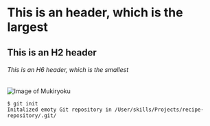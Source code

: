 # This is an header, which is the largest
## This is an H2 header
###### This is an H6 header, which is the smallest

![Image of Mukiryoku](https://1.bp.blogspot.com/-R8njG9eV5qs/WzC-oXS9XpI/AAAAAAABNDo/YdYnRp5zI1M4XVKbq9IfSu5ylwwFc88CwCLcBGAs/s400/mukiryoku_man.png)

```
$ git init
Initalized emoty Git repository in /User/skills/Projects/recipe-repository/.git/
```
